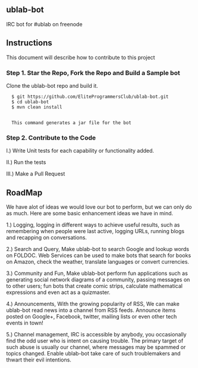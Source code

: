 ## ublab-bot
IRC bot for #ublab on freenode


## Instructions

This document will describe how to contribute to this project

### Step 1. Star the Repo, Fork the Repo and Build a Sample bot

Clone the ublab-bot repo and build it.

````
  $ git https://github.com/EliteProgrammersClub/ublab-bot.git
  $ cd ublab-bot
  $ mvn clean install

  
  This command generates a jar file for the bot 
````

### Step 2. Contribute to the Code

I.) Write Unit tests for each capability or functionality added.

II.) Run the tests

III.) Make a Pull Request



## RoadMap

We have alot of ideas we would love our bot to perform, but we can only do as much. Here are some basic enhancement ideas we have in mind.

1.) Logging, logging in different ways to achieve useful results, such as remembering when people were last active, logging URLs,    running blogs and recapping on conversations.

2.) Search and Query, Make ublab-bot to search Google and lookup words on FOLDOC. Web Services can be used to make bots that search for books on Amazon, check the weather, translate languages or convert currencies.

3.) Community and Fun,  Make ublab-bot perform fun applications such as generating social network diagrams of a community, passing messages on to other users;  fun bots that create comic strips, calculate mathematical expressions and even act as a quizmaster.

4.) Announcements, With the growing popularity of RSS, We can make ublab-bot read news into a channel from RSS feeds. Announce items posted on Google+, Facebook, twitter, mailing lists or even other tech events in town!

5.) Channel management,  IRC is accessible by anybody, you occasionally find the odd user who is intent on causing trouble. The primary target of such abuse is usually our channel, where messages may be spammed or topics changed. Enable ublab-bot take care of such troublemakers and thwart their evil intentions.


